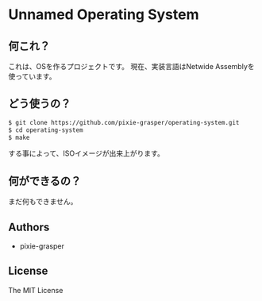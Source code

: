 # Unnamed Operating System
## 何これ？
これは、OSを作るプロジェクトです。
現在、実装言語はNetwide Assemblyを使っています。

## どう使うの？
```bash
$ git clone https://github.com/pixie-grasper/operating-system.git
$ cd operating-system
$ make
```
する事によって、ISOイメージが出来上がります。

## 何ができるの？
まだ何もできません。

## Authors
- pixie-grasper

## License
The MIT License

